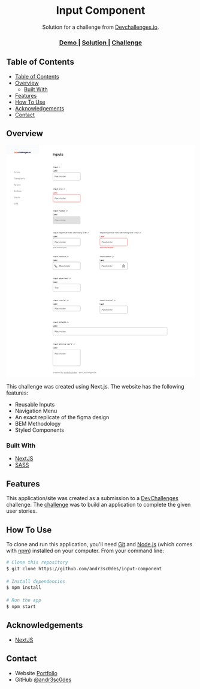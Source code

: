 <!-- Please update value in the {}  -->

<h1 align="center">Input Component</h1>

<div align="center">
   Solution for a challenge from  <a href="http://devchallenges.io" target="_blank">Devchallenges.io</a>.
</div>

<div align="center">
  <h3>
    <a href="https://andr3sc0des.github.io/input-component">
      Demo
    </a>
    <span> | </span>
    <a href="https://github.com/Andr3sC0des/input-component">
      Solution
    </a>
    <span> | </span>
    <a href="https://devchallenges.io/challenges/TSqutYM4c5WtluM7QzGp">
      Challenge
    </a>
  </h3>
</div>

<!-- TABLE OF CONTENTS -->

## Table of Contents

- [Table of Contents](#table-of-contents)
- [Overview](#overview)
  - [Built With](#built-with)
- [Features](#features)
- [How To Use](#how-to-use)
- [Acknowledgements](#acknowledgements)
- [Contact](#contact)

<!-- OVERVIEW -->

## Overview

![Button Component](./screenshot/input-component.png)

This challenge was created using Next.js. The website has the following features:

- Reusable Inputs
- Navigation Menu
- An exact replicate of the figma design
- BEM Methodology
- Styled Components

### Built With

- [NextJS](https://nextjs.org/)
- [SASS](https://sass-lang.com/)

## Features

This application/site was created as a submission to a [DevChallenges](https://devchallenges.io/challenges) challenge. The [challenge](https://devchallenges.io/challenges/TSqutYM4c5WtluM7QzGp) was to build an application to complete the given user stories.

## How To Use

To clone and run this application, you'll need [Git](https://git-scm.com) and [Node.js](https://nodejs.org/en/download/) (which comes with [npm](http://npmjs.com)) installed on your computer. From your command line:

```bash
# Clone this repository
$ git clone https://github.com/andr3sc0des/input-component

# Install dependencies
$ npm install

# Run the app
$ npm start
```

## Acknowledgements

- [NextJS](https://nextjs.org/docs/getting-started)

## Contact

- Website [Portfolio](https://andr3sc0des.github.io)
- GitHub [@andr3sc0des](https://{github.com/andr3sc0des})
